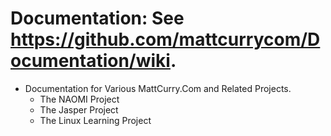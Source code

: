 # Documentation: See https://github.com/mattcurrycom/Documentation/wiki.

* Documentation for Various MattCurry.Com and Related Projects.
  * The NAOMI Project
  * The Jasper Project
  * The Linux Learning Project
